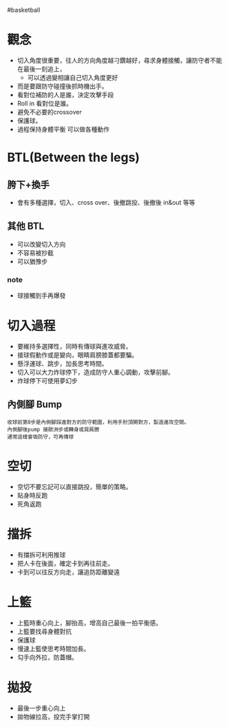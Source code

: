 #basketball 

# 觀念
- 切入角度很重要，往人的方向角度越刁鑽越好，尋求身體接觸，讓防守者不能在最後一刻追上，
	- 可以透過變相讓自己切入角度更好
- 而是要跟防守碰撞後抓時機出手。
- 看對位補防的人是誰，決定攻擊手段
- Roll in 看對位是誰。
- 避免不必要的crossover
- 保護球。
- 過程保持身體平衡 可以做各種動作

# BTL(Between the legs)
## 胯下+換手
- 會有多種選擇，切入、cross over、後撤跳投、後撤後 in&out 等等

## 其他 BTL
- 可以改變切入方向
- 不容易被抄截
- 可以猶豫步
### note
- 球接觸到手再爆發

# 切入過程
- 要維持多選擇性，同時有傳球與進攻威脅。
- 接球假動作或是變向，眼睛肩膀膝蓋都要騙。
- 懸浮運球、跳步，加長思考時間。
- 切入可以大力炸球停下，造成防守人重心調動，攻擊前腳。
-   炸球停下可使用夢幻步

## 內側腳 Bump
	收球前第0步是內側腳踩進對方的防守範圍，利用手肘頂開對方，製造進攻空間。
	內側腳後pump 接歐洲步或轉身或晃肩膀
	通常這樣會吸防守，可再傳球

# 空切
- 空切不要忘記可以直接跳投，簡單的策略。
- 貼身時反跑
- 死角返跑

# 擋拆
- 有擋拆可利用推球
- 把人卡在後面，確定卡到再往前走。
- 卡到可以往反方向走，讓追防距離變遠

# 上籃
- 上籃時重心向上，腳抬高，增高自己最後一拍平衡感。
- 上籃要找尋身體對抗
- 保護球
- 慢速上籃使思考時間加長。
- 勾手向外拉，防蓋帽。

# 拋投
- 最後一步重心向上
- 拋物線拉高，投完手掌打開




